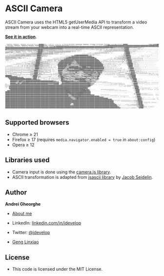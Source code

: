 ASCII Camera
============

ASCII Camera uses the HTML5 getUserMedia API to transform a video stream from your webcam into a real-time ASCII representation.

**[See it in action](https://wiki.flyingfishtechs.com/ascii-camera/index.html)**.

<img src="https://github.com/genglinxiao/ascii-camera/blob/master/images/ascii_genglinxiao_screenshot.JPG" />

## Supported browsers

* Chrome &ge; 21
* Firefox &ge; 17 (requires `media.navigator.enabled = true` in `about:config`)
* Opera &ge; 12

## Libraries used

* Camera input is done using the [camera.js library](https://github.com/idevelop/camera.js).
* ASCII transformation is adapted from [jsascii library](http://www.nihilogic.dk/labs/jsascii/) by [Jacob Seidelin](http://blog.nihilogic.dk/).

## Author

**Andrei Gheorghe**

* [About me](http://idevelop.github.com)
* LinkedIn: [linkedin.com/in/idevelop](http://www.linkedin.com/in/idevelop)
* Twitter: [@idevelop](http://twitter.com/idevelop)

* [Geng Linxiao](https://blog.genglinxiao.com)

## License

- This code is licensed under the MIT License.
